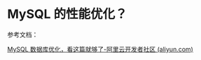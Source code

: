 # MySQL 的性能优化？

参考文档：

[MySQL 数据库优化，看这篇就够了-阿里云开发者社区 (aliyun.com)](https://developer.aliyun.com/article/869753#:~:text=%E7%AE%80%E4%BB%8B%EF%BC%9A%20%E6%95%B0%E6%8D%AE%E5%BA%93%E4%BC%98%E5%8C%96%E4%B8%80%E6%96%B9%E9%9D%A2%E6%98%AF%E6%89%BE%E5%87%BA%E7%B3%BB%E7%BB%9F%E7%9A%84%E7%93%B6%E9%A2%88%2C%E6%8F%90%E9%AB%98MySQL%E6%95%B0%E6%8D%AE%E5%BA%93%E7%9A%84%E6%95%B4%E4%BD%93%E6%80%A7%E8%83%BD%2C%E8%80%8C%E5%8F%A6%E4%B8%80%E6%96%B9%E9%9D%A2%E9%9C%80%E8%A6%81%E5%90%88%E7%90%86%E7%9A%84%E7%BB%93%E6%9E%84%E8%AE%BE%E8%AE%A1%E5%92%8C%E5%8F%82%E6%95%B0%E8%B0%83%E6%95%B4%2C%E4%BB%A5%E6%8F%90%E9%AB%98%E7%94%A8%E6%88%B7%E7%9A%84%E7%9B%B8%E5%BA%94%E9%80%9F%E5%BA%A6%2C%E5%90%8C%E6%97%B6%E8%BF%98%E8%A6%81%E5%B0%BD%E5%8F%AF%E8%83%BD%E7%9A%84%E8%8A%82%E7%BA%A6%E7%B3%BB%E7%BB%9F%E8%B5%84%E6%BA%90%2C%E4%BB%A5%E4%BE%BF%E8%AE%A9%E7%B3%BB%E7%BB%9F%E6%8F%90%E4%BE%9B%E6%9B%B4%E5%A4%A7%E7%9A%84%E8%B4%9F%E8%8D%B7.,1%E3%80%81%E4%BC%98%E5%8C%96%E4%B8%80%E8%A7%88%E5%9B%BE%202%E3%80%81%E4%BC%98%E5%8C%96)
